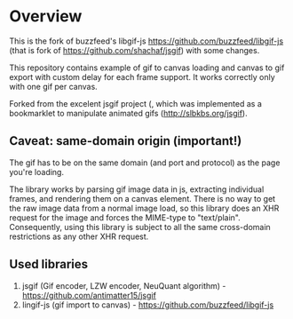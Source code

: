 # Overview

This is the fork of buzzfeed's libgif-js https://github.com/buzzfeed/libgif-js (that is fork of https://github.com/shachaf/jsgif) with some changes.

This repository contains example of gif to canvas loading and canvas to gif export with custom delay for each frame support.
It works correctly only with one gif per canvas.

Forked from the excelent jsgif project (, which was implemented as a bookmarklet to manipulate animated gifs (http://slbkbs.org/jsgif).

## Caveat: same-domain origin (important!)

The gif has to be on the same domain (and port and protocol) as the page you're loading.

The library works by parsing gif image data in js, extracting individual frames, and rendering them on a canvas element. There is no way to get the raw image data from a normal image load, so this library does an XHR request for the image and forces the MIME-type to "text/plain". Consequently, using this library is subject to all the same cross-domain restrictions as any other XHR request.

## Used libraries

1. jsgif (Gif encoder, LZW encoder, NeuQuant algorithm) - https://github.com/antimatter15/jsgif
2. lingif-js (gif import to canvas) - https://github.com/buzzfeed/libgif-js 
